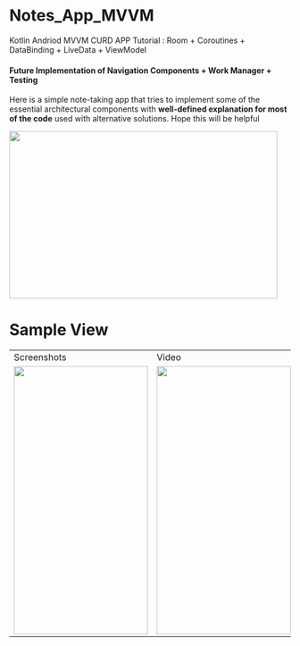 # Notes_App_MVVM

Kotlin Andriod MVVM CURD APP Tutorial : Room + Coroutines + DataBinding + LiveData + ViewModel

#### Future Implementation of Navigation Components + Work Manager + Testing

Here is a simple note-taking app that tries to implement some of the essential architectural components with **well-defined explanation for most of the code** used with alternative solutions. Hope this will be helpful

<img src="https://developer.android.com/topic/libraries/architecture/images/final-architecture.png" width=480 height=300/>

# Sample View
<table>
  <tr>
    <td>Screenshots</td>
    <td>Video</td>
  </tr>
  <tr>
    <td><img src="https://github.com/Debanshu777/Notes_App_MVVM/blob/master/app/sampledata/UIScreenshot.png" width=240 height=480/></td>
    <td><img src="https://github.com/Debanshu777/Notes_App_MVVM/blob/master/app/sampledata/NoteAppVideo.gif" width=240 height=480/></td>
  </tr>
 </table>
